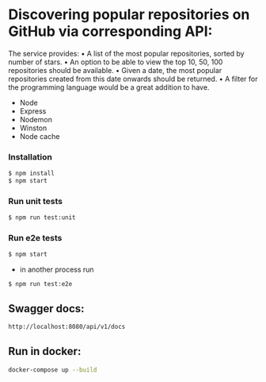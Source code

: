 # Discovering popular repositories on GitHub via corresponding API:

The service provides:
• A list of the most popular repositories, sorted by number of stars.
• An option to be able to view the top 10, 50, 100 repositories should be available.
• Given a date, the most popular repositories created from this date onwards should be returned.
• A filter for the programming language would be a great addition to have.

- Node
- Express
- Nodemon
- Winston
- Node cache

### Installation
```sh
$ npm install
$ npm start
```
### Run unit tests
```sh
$ npm run test:unit
```
### Run e2e tests
```sh
$ npm start
```
- in another process run
```
$ npm run test:e2e
```
## Swagger docs:

```sh
http://localhost:8080/api/v1/docs
```
## Run in docker:

```sh
docker-compose up --build
```
